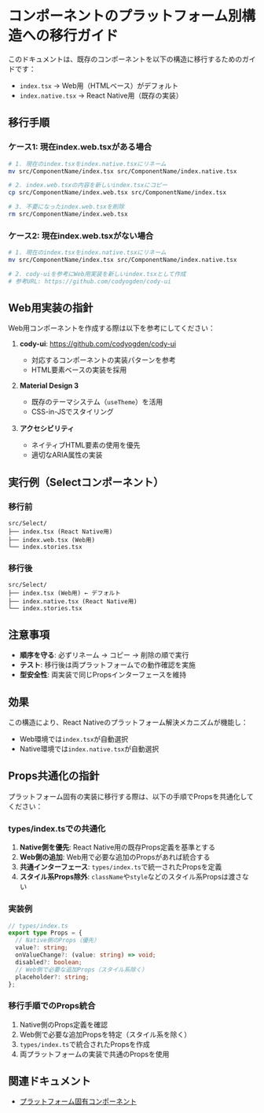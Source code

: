 # コンポーネントのプラットフォーム別構造への移行ガイド

このドキュメントは、既存のコンポーネントを以下の構造に移行するためのガイドです：

- `index.tsx` → Web用（HTMLベース）がデフォルト
- `index.native.tsx` → React Native用（既存の実装）

## 移行手順

### ケース1: 現在index.web.tsxがある場合

```bash
# 1. 現在のindex.tsxをindex.native.tsxにリネーム
mv src/ComponentName/index.tsx src/ComponentName/index.native.tsx

# 2. index.web.tsxの内容を新しいindex.tsxにコピー
cp src/ComponentName/index.web.tsx src/ComponentName/index.tsx

# 3. 不要になったindex.web.tsxを削除
rm src/ComponentName/index.web.tsx
```

### ケース2: 現在index.web.tsxがない場合

```bash
# 1. 現在のindex.tsxをindex.native.tsxにリネーム
mv src/ComponentName/index.tsx src/ComponentName/index.native.tsx

# 2. cody-uiを参考にWeb用実装を新しいindex.tsxとして作成
# 参考URL: https://github.com/codyogden/cody-ui
```

## Web用実装の指針

Web用コンポーネントを作成する際は以下を参考にしてください：

1. **cody-ui**: https://github.com/codyogden/cody-ui
   - 対応するコンポーネントの実装パターンを参考
   - HTML要素ベースの実装を採用

2. **Material Design 3**
   - 既存のテーマシステム（`useTheme`）を活用
   - CSS-in-JSでスタイリング

3. **アクセシビリティ**
   - ネイティブHTML要素の使用を優先
   - 適切なARIA属性の実装

## 実行例（Selectコンポーネント）

### 移行前
```
src/Select/
├── index.tsx (React Native用)
├── index.web.tsx (Web用)
└── index.stories.tsx
```

### 移行後
```
src/Select/
├── index.tsx (Web用) ← デフォルト
├── index.native.tsx (React Native用)
└── index.stories.tsx
```

## 注意事項

- **順序を守る**: 必ずリネーム → コピー → 削除の順で実行
- **テスト**: 移行後は両プラットフォームでの動作確認を実施
- **型安全性**: 両実装で同じPropsインターフェースを維持

## 効果

この構造により、React Nativeのプラットフォーム解決メカニズムが機能し：
- Web環境では`index.tsx`が自動選択
- Native環境では`index.native.tsx`が自動選択

## Props共通化の指針

プラットフォーム固有の実装に移行する際は、以下の手順でPropsを共通化してください：

### types/index.tsでの共通化

1. **Native側を優先**: React Native用の既存Props定義を基準とする
2. **Web側の追加**: Web用で必要な追加のPropsがあれば統合する
3. **共通インターフェース**: `types/index.ts`で統一されたPropsを定義
4. **スタイル系Props除外**: `className`や`style`などのスタイル系Propsは渡さない

### 実装例

```typescript
// types/index.ts
export type Props = {
  // Native側のProps（優先）
  value?: string;
  onValueChange?: (value: string) => void;
  disabled?: boolean;
  // Web側で必要な追加Props（スタイル系除く）
  placeholder?: string;
};
```

### 移行手順でのProps統合

1. Native側のProps定義を確認
2. Web側で必要な追加Propsを特定（スタイル系を除く）
3. `types/index.ts`で統合されたPropsを作成
4. 両プラットフォームの実装で共通のPropsを使用

## 関連ドキュメント

- [プラットフォーム固有コンポーネント](./architecture/platform-specific-components.md)